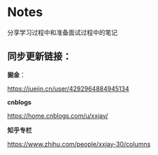 # Notes
分享学习过程中和准备面试过程中的笔记

## 同步更新链接：
**掘金**：

https://juejin.cn/user/4292964884945134

**cnblogs**

https://home.cnblogs.com/u/xxjay/

**知乎专栏**

https://www.zhihu.com/people/xxjay-30/columns
